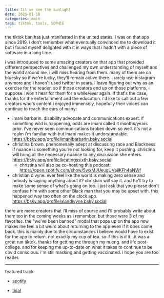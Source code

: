 ```yaml
---
title: til we see the sunlight
date: 2025-01-18
categories: main
tags: tiktok, tools, SOPHIE
---
```

the tiktok ban has just manifested in the united states. i was on that app since 2019. i don't remember what eventually convinced me to download it but i found myself delighted with it in ways that i hadn't with a piece of software in a long time.

i was introduced to some amazing creators on that app that provided different perspectives and challenged my own understanding of myself and the world around me. i will miss hearing from them. many of them are on bluesky so if we're lucky, they'll remain active there. i rarely use instagram anymore and i haven't used twitter in years. i leave figuring out why as an exercise for the reader. so if those creators end up on those platforms, i suppose i won't hear for them for a while/ever again. if that's the case, thanks for the entertainment and the education. i'd like to call out a few creators who's content i enjoyed immensely, hopefully their voices can continue to reach the ears of many:

- imani barbarin. disability advocate and communications expert. if something wild is happening, odds are imani called it months/years prior. i've never seen communications broken down so well. it's not a realm i'm familiar with but imani makes it understandable. https://bsky.app/profile/imanibarbarin.bsky.social
- christina brown. phenomenally adept at discussing race and Blackness. if nuance is something you're *not* looking for, keep it pushing. christina will bring all the necessary nuance to any discussion she enters. https://bsky.app/profile/keatingssixth.bsky.social
	- christina will also be co-hosting this podcast: https://open.spotify.com/show/5wxMJUeugUVajiKFh4aNWf
- christian divyne. ever feel like the world is making zero sense and nobody is saying anything about it? christian will say it. and he'll try to make some sense of what's going on too. i just ask that you please don't confuse him with some other Black man that you may be upset with. this happened way too often on the clock app. https://bsky.app/profile/xiandivyne.bsky.social

there are more creators that i'll miss of course and i'll probably write about them too in the coming weeks as i remember. but those were 3 of my favorites. the "we've been banned" modal that pops up on the app now makes me feel a bit weird about returning to the app even if it does come back. this is mainly due to the circumstances i believe would have to exist for the app to return. not exactly my cup of tea. so if this is *it* it...it was a great run tiktok. thanks for getting me through my m.eng. and life post-college. and for keeping me up-to-date on what it takes to continue to be covid conscious. i'm still masking and getting vaccinated. i hope you are too reader.

---
featured track

- [spotify](https://open.spotify.com/track/7ub14NqqyR1MDUTXyFBTzO?si=18608013ce4d43a0)

- [tidal](https://tidal.com/browse/track/318342169?u)
